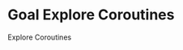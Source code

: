 # Goal Explore Coroutines
Explore Coroutines
<img href="https://www.google.com/url?sa=i&source=images&cd=&cad=rja&uact=8&ved=2ahUKEwjMoNeB14bfAhUJqxoKHRKzAzcQjRx6BAgBEAU&url=https%3A%2F%2Fconceptually.org%2Fconcepts%2Fexplore-or-exploit%2F&psig=AOvVaw1136mcBOkd7PNRWtSGhW2L&ust=1544030236609350"></img>
